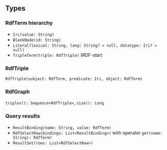 ## Types

### RdfTerm hierarchy
- `Iri(value: String)`
- `BlankNode(id: String)`
- `Literal(lexical: String, lang: String? = null, datatype: Iri? = null)`
- `TripleTerm(triple: RdfTriple)` (RDF-star)

### RdfTriple
`RdfTriple(subject: RdfTerm, predicate: Iri, object: RdfTerm)`

### RdfGraph
`triples(): Sequence<RdfTriple>`, `size(): Long`

### Query results
- `ResultBinding(name: String, value: RdfTerm)`
- `RdfSelectRow(bindings: List<ResultBinding>)` with operator `get(name: String): RdfTerm?`
- `ResultSet(rows: List<RdfSelectRow>)`

